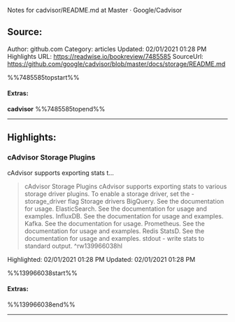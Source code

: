 Notes for cadvisor/README.md at Master · Google/Cadvisor

## Source:
Author: github.com
Category: articles
Updated: 02/01/2021 01:28 PM
Highlights URL: https://readwise.io/bookreview/7485585
SourceUrl: https://github.com/google/cadvisor/blob/master/docs/storage/README.md

%%7485585topstart%%
#### Extras:
**cadvisor**
%%7485585topend%%


 
-----
 ## Highlights:

### cAdvisor Storage Plugins
cAdvisor supports exporting stats t...
>cAdvisor Storage Plugins
cAdvisor supports exporting stats to various storage driver plugins. To enable a storage driver, set the -storage_driver flag
>Storage drivers
BigQuery. See the documentation for usage.
ElasticSearch. See the documentation for usage and examples.
InfluxDB. See the documentation for usage and examples.
Kafka. See the documentation for usage.
Prometheus. See the documentation for usage and examples.
Redis
StatsD. See the documentation for usage and examples.
stdout - write stats to standard output. ^rw139966038hl


Highlighted: 02/01/2021 01:28 PM
Updated: 02/01/2021 01:28 PM

%%139966038start%%
#### Extras:

%%139966038end%%



------

